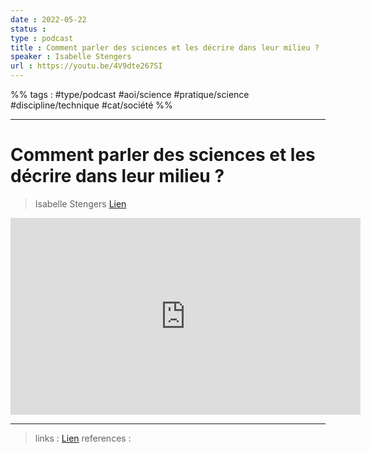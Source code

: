 ```yaml
---
date : 2022-05-22
status : 
type : podcast
title : Comment parler des sciences et les décrire dans leur milieu ?
speaker : Isabelle Stengers
url : https://youtu.be/4V9dte267SI
---
```


%% tags : #type/podcast #aoi/science #pratique/science #discipline/technique #cat/société  %%

---

Comment parler des sciences et les décrire dans leur milieu ?
===
> Isabelle Stengers
> [Lien](https://youtu.be/4V9dte267SI)

<iframe width="560" height="315" src="https://www.youtube.com/embed/4V9dte267SI" title="YouTube video player" frameborder="0" allow="accelerometer; autoplay; clipboard-write; encrypted-media; gyroscope; picture-in-picture" allowfullscreen></iframe>


---
> links : [Lien](https://youtu.be/4V9dte267SI)
> references : 